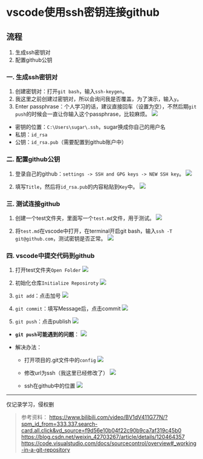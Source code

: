 # vscode使用ssh密钥连接github

## 流程
1. 生成ssh密钥对
2. 配置github公钥
   
### 一. 生成ssh密钥对
1. 创建密钥对：打开`git bash`，输入`ssh-keygen`。
2. 我这里之前创建过密钥对，所以会询问我是否覆盖，为了演示，输入`y`。
3. Enter passphrase：个人学习的话，建议直接回车（设置为空），不然后期`git push`的时候会一直让你输入这个passphrase，比较麻烦。
![](image-15.png)

- 密钥的位置：`C:\Users\sugar\.ssh`，sugar换成你自己的用户名
- 私钥：`id_rsa`
- 公钥：`id_rsa.pub`（需要配置到github账户中）

### 二. 配置github公钥
1. 登录自己的github：`settings -> SSH and GPG keys -> NEW SSH key`。
![](image-4.png)

1. 填写`Title`，然后将`id_rsa.pub`的内容粘贴到`Key`中。
![](image-11.png)

### 三. 测试连接github
1. 创建一个test文件夹，里面写一个`test.md`文件，用于测试。
![](image-13.png)

1. 将`test.md`在vscode中打开，在terminal开启git bash，输入`ssh -T git@github.com`，测试密钥是否正常。
![](image.png)

### 四. vscode中提交代码到github
1. 打开test文件夹`Open Folder`
![](image-14.png)

1. 初始化仓库`Initialize Reposiroty`
![](image-16.png)

1. `git add`：点击加号
![](image-17.png)

1. `git commit`：填写Message后，点击commit
![](image-18.png)

1. `git push`：点击publish
![](image-19.png)

- **`git push`可能遇到的问题**：
![](image-20.png)

- 解决办法：
  - 打开项目的.git文件中的`config`
 ![](image-24.png)

  - 修改url为ssh（我这里已经修改了）
 ![](image-22.png)

  - ssh在github中的位置
 ![](image-23.png)

---
仅记录学习，侵权删
> 参考资料：
> https://www.bilibili.com/video/BV1dV411G77N/?spm_id_from=333.337.search-card.all.click&vd_source=f9d56e10b04f22c90b9ca7af319c45b0
> https://blog.csdn.net/weixin_42703267/article/details/120464357
> https://code.visualstudio.com/docs/sourcecontrol/overview#_working-in-a-git-repository